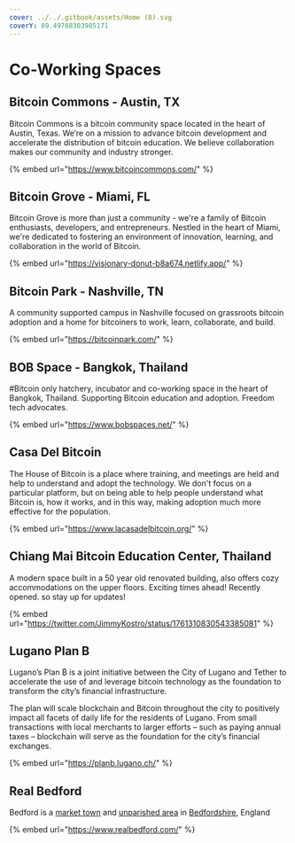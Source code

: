 ```yaml
---
cover: ../../.gitbook/assets/Home (8).svg
coverY: 89.49768303985171
---
```


# Co-Working Spaces

## Bitcoin Commons - Austin, TX

Bitcoin Commons is a bitcoin community space located in the heart of Austin, Texas. We’re on a mission to advance bitcoin development and accelerate the distribution of bitcoin education. We believe collaboration makes our community and industry stronger.

{% embed url="https://www.bitcoincommons.com/" %}

## Bitcoin Grove - Miami, FL

Bitcoin Grove is more than just a community - we're a family of Bitcoin enthusiasts, developers, and entrepreneurs. Nestled in the heart of Miami, we're dedicated to fostering an environment of innovation, learning, and collaboration in the world of Bitcoin.

{% embed url="https://visionary-donut-b8a674.netlify.app/" %}

## Bitcoin Park - Nashville, TN

A community supported campus in Nashville focused on grassroots bitcoin adoption and a home for bitcoiners to work, learn, collaborate, and build.

{% embed url="https://bitcoinpark.com/" %}

## BOB Space - Bangkok, Thailand

\#Bitcoin only hatchery, incubator and co-working space in the heart of Bangkok, Thailand. Supporting Bitcoin education and adoption. Freedom tech advocates.

{% embed url="https://www.bobspaces.net/" %}

## Casa Del Bitcoin

The House of Bitcoin is a place where training, and meetings are held and help to understand and adopt the technology. We don't focus on a particular platform, but on being able to help people understand what Bitcoin is, how it works, and in this way, making adoption much more effective for the population.

{% embed url="https://www.lacasadelbitcoin.org/" %}

## Chiang Mai Bitcoin Education Center, Thailand

A modern space built in a 50 year old renovated building, also offers cozy accommodations on the upper floors. Exciting times ahead! Recently opened. so stay up for updates!

{% embed url="https://twitter.com/JimmyKostro/status/1761310830543385081" %}

## Lugano Plan B

Lugano’s Plan ₿ is a joint initiative between the City of Lugano and Tether to accelerate the use of and leverage bitcoin technology as the foundation to transform the city’s financial infrastructure.

The plan will scale blockchain and Bitcoin throughout the city to positively impact all facets of daily life for the residents of Lugano. From small transactions with local merchants to larger efforts – such as paying annual taxes – blockchain will serve as the foundation for the city’s financial exchanges.

{% embed url="https://planb.lugano.ch/" %}

## Real Bedford

Bedford is a [market town](https://en.wikipedia.org/wiki/Market\_town) and [unparished area](https://en.wikipedia.org/wiki/Unparished\_area) in [Bedfordshire](https://en.wikipedia.org/wiki/Bedfordshire), England

{% embed url="https://www.realbedford.com/" %}
